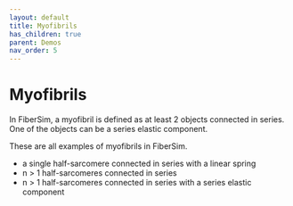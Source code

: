 ```yaml
---
layout: default
title: Myofibrils
has_children: true
parent: Demos
nav_order: 5
---
```


# Myofibrils

In FiberSim, a myofibril is defined as at least 2 objects connected in series. One of the objects can be a series elastic component.

These are all examples of myofibrils in FiberSim.
+ a single half-sarcomere connected in series with a linear spring
+ n > 1 half-sarcomeres connected in series
+ n > 1 half-sarcomeres connected in series with a series elastic component

